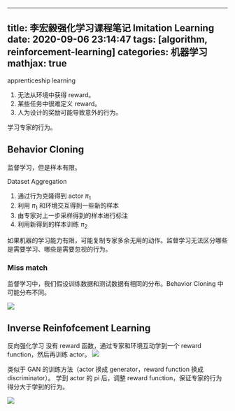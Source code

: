  ---
title: 李宏毅强化学习课程笔记 Imitation Learning
date: 2020-09-06 23:14:47
tags: [algorithm, reinforcement-learning]
categories: 机器学习
mathjax: true
---

apprenticeship learning

1. 无法从环境中获得 reward。
2. 某些任务中很难定义 reward。
3. 人为设计的奖励可能导致意外的行为。

学习专家的行为。

## Behavior Cloning

监督学习，但是样本有限。

Dataset Aggregation 

1. 通过行为克隆得到 actor $\pi_1$
2. 利用 $\pi_1$ 和环境交互得到一些新的样本
3. 由专家对上一步采样得到的样本进行标注
4. 利用新得到的样本训练 $\pi_2$

如果机器的学习能力有限，可能复制专家多余无用的动作。监督学习无法区分哪些是需要学习、哪些是需要忽视的行为。

### Miss match
监督学习中，我们假设训练数据和测试数据有相同的分布。Behavior Cloning 中可能分布不同。

![](https://media.xiang578.com/15733541795048.jpg)


## Inverse Reinfofcement Learning

反向强化学习
没有 reward 函数，通过专家和环境互动学到一个 reward function，然后再训练 actor。
![](https://media.xiang578.com/15733545279563.jpg)

类似于 GAN 的训练方法（actor 换成 generator，reward function 换成 discriminator）。
学到 actor 的 pi 后，调整 reward function，保证专家的行为得分大于学到的行为。

![](https://media.xiang578.com/15733546273431.jpg)




